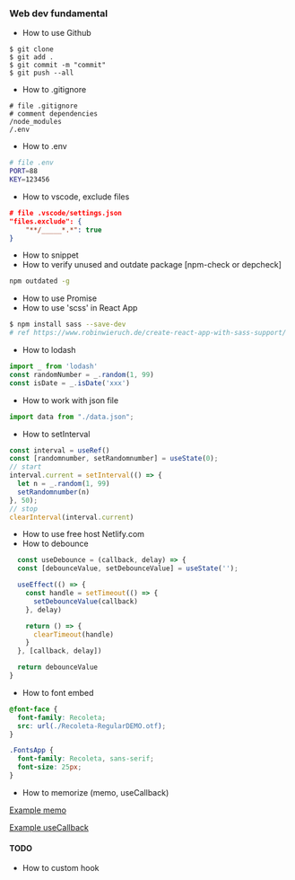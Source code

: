 ### Web dev fundamental 

- How to use Github 
```console
$ git clone
$ git add .
$ git commit -m "commit"
$ git push --all
```

- How to .gitignore
```shell
# file .gitignore
# comment dependencies
/node_modules
/.env
```

- How to .env
```bash
# file .env
PORT=88
KEY=123456
```

- How to vscode, exclude files

```json
# file .vscode/settings.json
"files.exclude": {    
    "**/_____*.*": true    
}
```

- How to snippet
- How to verify unused and outdate package [npm-check or depcheck]
```bash
npm outdated -g
```

- How to use Promise
- How to use 'scss' in React App
```bash
$ npm install sass --save-dev
# ref https://www.robinwieruch.de/create-react-app-with-sass-support/
```
- How to lodash
```js
import _ from 'lodash'
const randomNumber = _.random(1, 99)
const isDate = _.isDate('xxx')
```
- How to work with json file
```js
import data from "./data.json";
```
- How to setInterval
```js
const interval = useRef()
const [randomnumber, setRandomnumber] = useState(0);
// start
interval.current = setInterval(() => {
  let n = _.random(1, 99)
  setRandomnumber(n)
}, 50);
// stop 
clearInterval(interval.current)
```

- How to use free host Netlify.com
- How to debounce
```js
  const useDebounce = (callback, delay) => {
  const [debounceValue, setDebounceValue] = useState('');

  useEffect(() => {
    const handle = setTimeout(() => {
      setDebounceValue(callback)
    }, delay)

    return () => {
      clearTimeout(handle)
    }
  }, [callback, delay])

  return debounceValue
}
```

- How to font embed

```css
@font-face {
  font-family: Recoleta;
  src: url(./Recoleta-RegularDEMO.otf);
}

.FontsApp {  
  font-family: Recoleta, sans-serif;
  font-size: 25px;
}

```

- How to memorize (memo, useCallback)

[Example memo](https://github.com/chutchaikp/fortune/blob/main/src/memorize/MemorizeApp.js)


[Example useCallback](https://github.com/chutchaikp/fortune/blob/main/src/memorize/UsecallbackApp.js)


#### TODO
- How to custom hook

<!-- # Getting Started with Create React App -->

